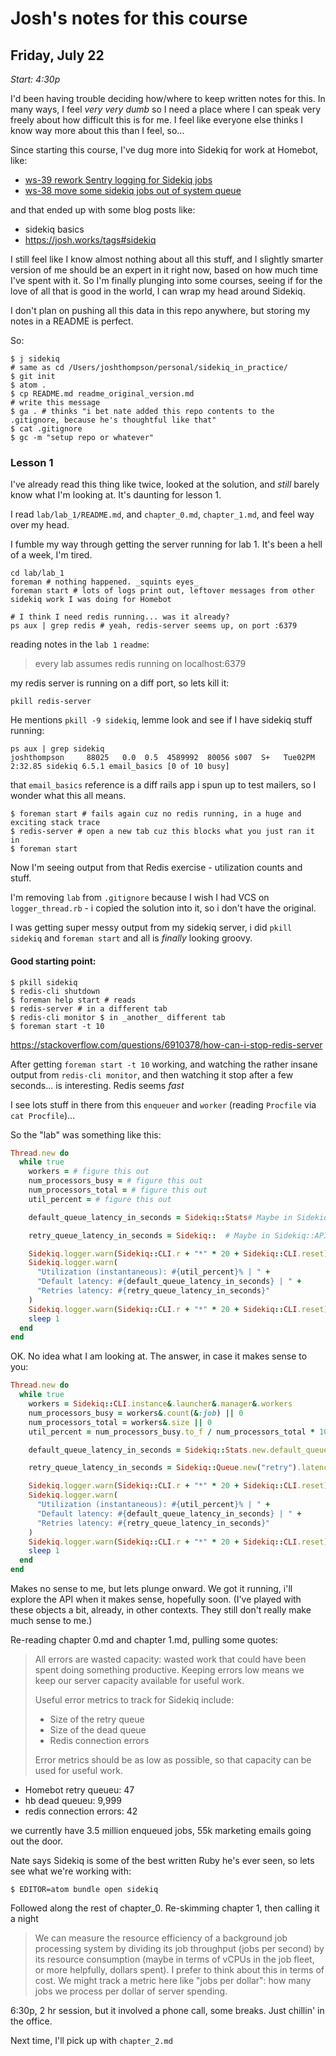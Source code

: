 

# Josh's notes for this course

## Friday, July 22

_Start: 4:30p_

I'd been having trouble deciding how/where to keep written notes for this. In many ways, I feel _very very dumb_ so I need a place where I can speak very freely about how difficult this is for me. I feel like everyone else thinks I know way more about this than I feel, so...

Since starting this course, I've dug more into Sidekiq for work at Homebot, like:

- [ws-39 rework Sentry logging for Sidekiq jobs]()
- [ws-38 move some sidekiq jobs out of system queue]()

and that ended up with some blog posts like:

- sidekiq basics
- https://josh.works/tags#sidekiq

I still feel like I know almost nothing about all this stuff, and I slightly smarter version of me should be an expert in it right now, based on how much time I've spent with it. So I'm finally plunging into some courses, seeing if for the love of all that is good in the world, I can wrap my head around Sidekiq.

I don't plan on pushing all this data in this repo anywhere, but storing my notes in a README is perfect.

So:

```shell
$ j sidekiq
# same as cd /Users/joshthompson/personal/sidekiq_in_practice/
$ git init
$ atom .
$ cp README.md readme_original_version.md
# write this message
$ ga . # thinks "i bet nate added this repo contents to the .gitignore, because he's thoughtful like that"
$ cat .gitignore
$ gc -m "setup repo or whatever"
```

### Lesson 1

I've already read this thing like twice, looked at the solution, and _still_ barely know what I'm looking at. It's daunting for lesson 1.

I read `lab/lab_1/README.md`, and `chapter_0.md`, `chapter_1.md`, and feel way over my head.

I fumble my way through getting the server running for lab 1. It's been a hell of a week, I'm tired.

```shell
cd lab/lab_1
foreman # nothing happened. _squints eyes_
foreman start # lots of logs print out, leftover messages from other sidekiq work I was doing for Homebot

# I think I need redis running... was it already?
ps aux | grep redis # yeah, redis-server seems up, on port :6379
```

reading notes in the `lab 1` `readme`:

> every lab assumes redis running on localhost:6379

my redis server is running on a diff port, so lets kill it:

```shell
pkill redis-server
```
He mentions `pkill -9 sidekiq`, lemme look and see if I have sidekiq stuff running:

```
ps aux | grep sidekiq
joshthompson     88025   0.0  0.5  4589992  80056 s007  S+   Tue02PM   2:32.85 sidekiq 6.5.1 email_basics [0 of 10 busy]
```

that `email_basics` reference is a diff rails app i spun up to test mailers, so I wonder what this all means.

```shell
$ foreman start # fails again cuz no redis running, in a huge and exciting stack trace
$ redis-server # open a new tab cuz this blocks what you just ran it in
$ foreman start
```

Now I'm seeing output from that Redis exercise - utilization counts and stuff.

I'm removing `lab` from `.gitignore` because I wish I had VCS on `logger_thread.rb` - i copied the solution into it, so i don't have the original.

I was getting super messy output from my sidekiq server, i did `pkill sidekiq` and `foreman start` and all is _finally_ looking groovy.

#### Good starting point:

```shell
$ pkill sidekiq
$ redis-cli shutdown
$ foreman help start # reads
$ redis-server # in a different tab
$ redis-cli monitor $ in _another_ different tab
$ foreman start -t 10
```

https://stackoverflow.com/questions/6910378/how-can-i-stop-redis-server

After getting `foreman start -t 10` working, and watching the rather insane output from `redis-cli monitor`, and then watching it stop after a few seconds... is interesting. Redis seems _fast_

I see lots stuff in there from this `enqueuer` and `worker` (reading `Procfile` via `cat Procfile`)...

So the "lab" was something like this:

```ruby
Thread.new do
  while true
    workers = # figure this out
    num_processors_busy = # figure this out
    num_processors_total = # figure this out
    util_percent = # figure this out

    default_queue_latency_in_seconds = Sidekiq::Stats# Maybe in Sidekiq::API?

    retry_queue_latency_in_seconds = Sidekiq::  # Maybe in Sidekiq::API?

    Sidekiq.logger.warn(Sidekiq::CLI.r + "*" * 20 + Sidekiq::CLI.reset)
    Sidekiq.logger.warn(
      "Utilization (instantaneous): #{util_percent}% | " +
      "Default latency: #{default_queue_latency_in_seconds} | " +
      "Retries latency: #{retry_queue_latency_in_seconds}"
    )
    Sidekiq.logger.warn(Sidekiq::CLI.r + "*" * 20 + Sidekiq::CLI.reset)
    sleep 1
  end
end
```

OK. No idea what I am looking at. The answer, in case it makes sense to you:

```ruby
Thread.new do
  while true
    workers = Sidekiq::CLI.instance&.launcher&.manager&.workers
    num_processors_busy = workers&.count(&:job) || 0
    num_processors_total = workers&.size || 0
    util_percent = num_processors_busy.to_f / num_processors_total * 100

    default_queue_latency_in_seconds = Sidekiq::Stats.new.default_queue_latency.round # Maybe in Sidekiq::API?

    retry_queue_latency_in_seconds = Sidekiq::Queue.new("retry").latency # Maybe in Sidekiq::API?

    Sidekiq.logger.warn(Sidekiq::CLI.r + "*" * 20 + Sidekiq::CLI.reset)
    Sidekiq.logger.warn(
      "Utilization (instantaneous): #{util_percent}% | " +
      "Default latency: #{default_queue_latency_in_seconds} | " +
      "Retries latency: #{retry_queue_latency_in_seconds}"
    )
    Sidekiq.logger.warn(Sidekiq::CLI.r + "*" * 20 + Sidekiq::CLI.reset)
    sleep 1
  end
end
```

Makes no sense to me, but lets plunge onward. We got it running, i'll explore the API when it makes sense, hopefully soon. (I've played with these objects a bit, already, in other contexts. They still don't really make much sense to me.)

Re-reading chapter 0.md and chapter 1.md, pulling some quotes:

> All errors are wasted capacity: wasted work that could have been spent doing something productive. Keeping errors low means we keep our server capacity available for useful work.
>
> Useful error metrics to track for Sidekiq include:
>
> * Size of the retry queue
> * Size of the dead queue
> * Redis connection errors
>
> Error metrics should be as low as possible, so that capacity can be used for useful work.

- Homebot retry queueu: 47
- hb dead queueu: 9,999
- redis connection errors: 42

we currently have 3.5 million enqueued jobs,  55k marketing emails going out the door.

Nate says Sidekiq is some of the best written Ruby he's ever seen, so lets see what we're working with:

```shell
$ EDITOR=atom bundle open sidekiq
```

Followed along the rest of chapter_0. Re-skimming chapter 1, then calling it a night

> We can measure the resource efficiency of a background job processing system by dividing its job throughput (jobs per second) by its resource consumption (maybe in terms of vCPUs in the job fleet, or more helpfully, dollars spent). I prefer to think about this in terms of cost. We might track a metric here like "jobs per dollar": how many jobs we process per dollar of server spending.

6:30p, 2 hr session, but it involved a phone call, some breaks. Just chillin' in the office.

Next time, I'll pick up with `chapter_2.md`
